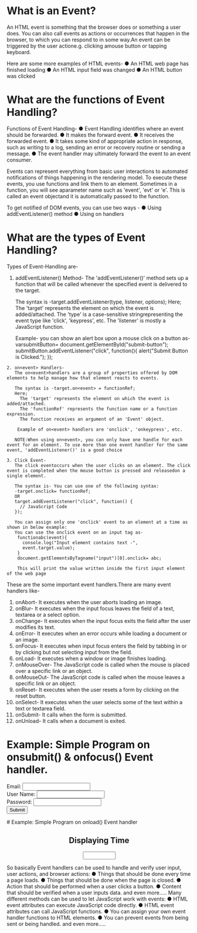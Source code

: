 # What is an Event?
 An HTML event is something that the browser does or something a user does. You can also call events as actions or occurrences that happen in the browser, to which you can respond to in some way.An event can be triggered by the user actione.g. clicking amouse button or tapping keyboard.

 Here are some more examples of HTML events-
 ● An HTML web page has finished loading
 ● An HTML input field was changed
 ● An HTML button was clicked

# What are the functions of Event Handling?
  Functions of Event Handling-
  ● Event Handling identifies where an event should be forwarded.
  ● It makes the forward event.
  ● It receives the forwarded event.
  ● It takes some kind of appropriate action in response, such as writing to a log, sending an error or   recovery routine or sending a message.
  ● The event handler may ultimately forward the event to an event consumer.

  Events can represent everything from basic user interactions to automated notifications of things happening in the rendering model.
  To execute these events, you use functions and link them to an element. Sometimes in a function, you will see aparameter name such as 'event', 'evt' or 'e'. This is called an event objectand it is automatically passed to the function.

  To get notified of DOM events, you can use two ways -
  ● Using addEventListener() method
  ● Using on<event> handlers

# What are the types of Event Handling?
  Types of Event-Handling are-

   1. addEventListener() Method-
      The 'addEventListener()' method sets up a function that will be called whenever the specified event is delivered to the target.

      The syntax is -target.addEventListener(type, listener, options);
      Here;
        The 'target' represents the element on which the event is added/attached.
        The 'type' is a case-sensitive stringrepresenting the event type like 'click', 'keypress', etc.
        The 'listener' is mostly a JavaScript function.

      Example- you can show an alert box upon a mouse click on a button as-
       varsubmitButton= document.getElementById("submit-button");
       submitButton.addEventListener("click", function(){
          alert("Submit Button is Clicked.");
        });
 
    2. on<event> Handlers-
       The on<event>handlers are a group of properties offered by DOM elements to help manage how that element reacts to events.
 
       The syntax is -target.on<event> = functionRef;
       Here;
         The 'target' represents the element on which the event is added/attached.
         The 'functionRef' represents the function name or a function expression.
         The function receives an argument of an 'Event' object.
  
        Example of on<event> handlers are 'onclick', 'onkeypress', etc.
 
       NOTE:When using on<event>, you can only have one handle for each event for an element. To use more than one event handler for the same event, 'addEventListener()' is a good choice

    3. Click Event-
       The click eventoccurs when the user clicks on an element. The click event is completed when the mouse button is pressed and releasedon a single element.

       The syntax is- You can use one of the following syntax:
       -target.onclick= functionRef;
       OR
       target.addEventListener("click", function() {
         // JavaScript Code
       });

       You can assign only one 'onclick' event to an element at a time as shown in below example: 
       You can use the onclick event on an input tag as-
        functionabc(event){
          console.log("Input element contains text -",
          event.target.value);
        }
        document.getElementsByTagname("input")[0].onclick= abc;

        This will print the value written inside the first input element of the web page
 
These are the some important event handlers.There are many event handlers like-
1. onAbort-	It executes when the user aborts loading an image.
2. onBlur-	    It executes when the input focus leaves the field of a text, textarea or a select option.
3. onChange-	It executes when the input focus exits the field after the user modifies its text.
4. onError-	It executes when an error occurs while loading a document or an image.
5. onFocus-	It executes when input focus enters the field by tabbing in or by clicking but not selecting input from the field.
6. onLoad- 	It executes when a window or image finishes loading.
7. onMouseOver- The JavaScript code is called when the mouse is placed over a specific link or an object.
8. onMouseOut-	The JavaScript code is called when the mouse leaves a specific link or an object.
9. onReset-	It executes when the user resets a form by clicking on the reset button.
10. onSelect-	It executes when the user selects some of the text within a text or textarea field.
11. onSubmit-	It calls when the form is submitted.
12. onUnload-	It calls when a document is exited.

# Example: Simple Program on onsubmit() & onfocus() Event handler.
<html>
     <body>
          <script>  
               function validateform()
               {  
                    var uname=document.myform.name.value;  
                    var upassword=document.myform.password.value;  
                    if (uname==null || uname=="")
                    {  
                         alert("Name cannot be left blank");  
                         return false;  
                    }
                    else if(upassword.length<6)
                    {  
                         alert("Password must be at least 6 characters long.");  
                         return false;  
                    }  
               }  
               function emailvalidation()
               {
                    var a=document.myform.email.value
                    if (a.indexOf("@")==-1)
                    {
                         alert("Please enter valid email address")
                         document.myform.email.focus()
                    }
               }
          </script>  
     <body>  
          <form name="myform" method="post" action="validpage.html" onsubmit="return validateform()">  
               Email: <input type="text" size="20" name="email" onblur="emailvalidation()"><br>
               User Name: <input type="text" name="name"><br>  
               Password: <input type="password" name="password"><br>  
               <input type="submit" value="Submit" >  
          </form>  
     </body>
</html>

<html>
     <body>
          <script type="text/javascript">
               alert("You are a Valid User !!!");
          </script>
     </body>
</html>
# Example: Simple Program on onload() Event handler
<html>
     <head>
     <script type="text/javascript">
     function time()
     {
          var d = new Date();
          var ty = d.getHours() + ":"+d.getMinutes()+":"+d.getSeconds();
          document.frmty.timetxt.value=ty;
          setInterval("time()",1000)
     }
     </script>
     </head>
<body onload="time()">
     <center><h2>Displaying Time</h2>
          <form name="frmty">
               <input type=text name=timetxt size="8">
          </form>
     </center>
</body>
</html>
So basically Event handlers can be used to handle and verify user input, user actions, and browser actions:
● Things that should be done every time a page loads.
● Things that should be done when the page is closed.
● Action that should be performed when a user clicks a button.
● Content that should be verified when a user inputs data.
 and even more.....
Many different methods can be used to let JavaScript work with events:
● HTML event attributes can execute JavaScript code directly.
● HTML event attributes can call JavaScript functions.
● You can assign your own event handler functions to HTML elements.
● You can prevent events from being sent or being handled.
 and even more.....
  